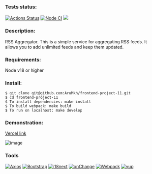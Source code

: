 ### Tests status:
[![Actions Status](https://github.com/AruMkh/frontend-project-11/actions/workflows/hexlet-check.yml/badge.svg)](https://github.com/AruMkh/frontend-project-11/actions)
[![Node CI](https://github.com/AruMkh/frontend-project-11/actions/workflows/actions.yml/badge.svg)](https://github.com/AruMkh/frontend-project-11/actions/workflows/actions.yml)
<a href="https://codeclimate.com/github/AruMkh/frontend-project-11/maintainability"><img src="https://api.codeclimate.com/v1/badges/36808bb3379ea50460a6/maintainability" /></a>

### Description:
RSS Aggregator.
This is a simple service for aggregating RSS feeds. It allows you to add unlimited feeds and keep them updated.

### Requirements:
Node v18 or higher

### Install:
    $ git clone git@github.com:AruMkh/frontend-project-11.git
    $ cd frontend-project-11
    $ To install dependencies: make install
    $ To build webpack: make build
    $ To run on localhost: make develop

### Demonstration:
<a href ="https://frontend-project-11-fmrv.vercel.app/">Vercel link</a>

![image](https://github.com/AruMkh/frontend-project-11/assets/139110457/522df48e-03c6-45e6-b3f0-3b13ec03f093)


### Tools

[![Axios][Axios-badge]][Axios-url]
[![Bootstrap][Bootstrap-badge]][Bootstrap-url]
[![i18next][i18next-badge]][i18next-url]
[![onChange][onChange-badge]][onChange-url]
[![Webpack][Webpack-badge]][Webpack-url]
[![yup][yup-badge]][yup-url]

[Axios-badge]: https://img.shields.io/badge/Axios-5A29E4?style=flat&logo=i18next&logoColor=white
[Axios-url]: https://axios-http.com

[Bootstrap-badge]: https://img.shields.io/badge/Bootstrap-712CF9?style=flat&logo=bootstrap&logoColor=white
[Bootstrap-url]: https://getbootstrap.com

[i18next-badge]: https://img.shields.io/badge/i18next-26A69A?style=flat&logo=i18next&logoColor=white
[i18next-url]: https://www.i18next.com

[onChange-badge]: https://img.shields.io/badge/onChange-gray?style=flat&logoColor=white
[onChange-url]: https://github.com/jquense/yup

[Rss-badge]: https://img.shields.io/badge/rss-F88900?style=for-the-badge&logo=rss&logoColor=white
[Rss-url]: https://en.wikipedia.org/wiki/RSS

[Webpack-badge]: https://img.shields.io/badge/Webpack-1A6BAC?style=flat&logo=webpack&logoColor=white
[Webpack-url]: https://webpack.js.org

[yup-badge]: https://img.shields.io/badge/yup-gray?style=flat&logoColor=white
[yup-url]: https://github.com/sindresorhus/on-change
